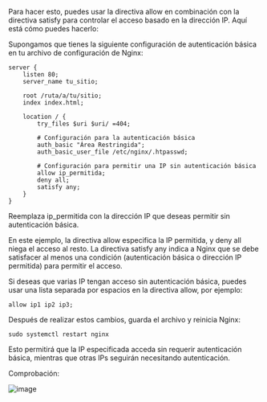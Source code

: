 Para hacer esto, puedes usar la directiva allow en combinación con la directiva satisfy para controlar el acceso basado en la dirección IP. Aquí está cómo puedes hacerlo:

Supongamos que tienes la siguiente configuración de autenticación básica en tu archivo de configuración de Nginx:

```
server {
    listen 80;
    server_name tu_sitio;

    root /ruta/a/tu/sitio;
    index index.html;

    location / {
        try_files $uri $uri/ =404;

        # Configuración para la autenticación básica
        auth_basic "Área Restringida";
        auth_basic_user_file /etc/nginx/.htpasswd;

        # Configuración para permitir una IP sin autenticación básica
        allow ip_permitida;
        deny all;
        satisfy any;
    }
}
```

Reemplaza ip_permitida con la dirección IP que deseas permitir sin autenticación básica.

En este ejemplo, la directiva allow especifica la IP permitida, y deny all niega el acceso al resto. La directiva satisfy any indica a Nginx que se debe satisfacer al menos una condición (autenticación básica o dirección IP permitida) para permitir el acceso.

Si deseas que varias IP tengan acceso sin autenticación básica, puedes usar una lista separada por espacios en la directiva allow, por ejemplo:

```
allow ip1 ip2 ip3;
```

Después de realizar estos cambios, guarda el archivo y reinicia Nginx:

```
sudo systemctl restart nginx
```
Esto permitirá que la IP especificada acceda sin requerir autenticación básica, mientras que otras IPs seguirán necesitando autenticación.


Comprobación: 

![image](https://github.com/Scosrom/Servicios-en-red/assets/114906778/dc908b23-4725-4359-a73f-205a4893541e)
